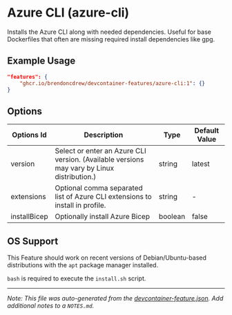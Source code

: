 
# Azure CLI (azure-cli)

Installs the Azure CLI along with needed dependencies. Useful for base Dockerfiles that often are missing required install dependencies like gpg.

## Example Usage

```json
"features": {
    "ghcr.io/brendoncdrew/devcontainer-features/azure-cli:1": {}
}
```

## Options

| Options Id | Description | Type | Default Value |
|-----|-----|-----|-----|
| version | Select or enter an Azure CLI version. (Available versions may vary by Linux distribution.) | string | latest |
| extensions | Optional comma separated list of Azure CLI extensions to install in profile. | string | - |
| installBicep | Optionally install Azure Bicep | boolean | false |



## OS Support

This Feature should work on recent versions of Debian/Ubuntu-based distributions with the `apt` package manager installed.

`bash` is required to execute the `install.sh` script.


---

_Note: This file was auto-generated from the [devcontainer-feature.json](https://github.com/brendoncdrew/devcontainer-features/blob/main/src/azure-cli/devcontainer-feature.json).  Add additional notes to a `NOTES.md`._
